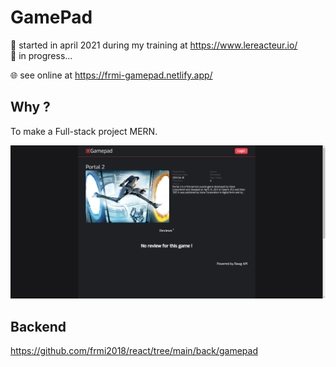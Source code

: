 # GamePad

📅 started in april 2021 during my training at https://www.lereacteur.io/  
🚧 in progress...

🌐 see online at https://frmi-gamepad.netlify.app/

## Why ?

To make a Full-stack project MERN.  

![alt text](https://github.com/frmi2018/gamepad/blob/main/screen.png?raw=true) 

## Backend

https://github.com/frmi2018/react/tree/main/back/gamepad
